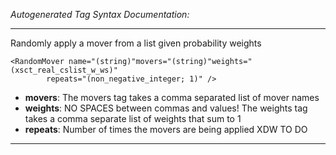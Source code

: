 _Autogenerated Tag Syntax Documentation:_

---
Randomly apply a mover from a list given probability weights

```
<RandomMover name="(string)"movers="(string)"weights="(xsct_real_cslist_w_ws)"
        repeats="(non_negative_integer; 1)" />
```

-   **movers**: The movers tag takes a comma separated list of mover names
-   **weights**: NO SPACES between commas and values! The weights tag takes a comma separate list of weights that sum to 1
-   **repeats**: Number of times the movers are being applied XDW TO DO

---
